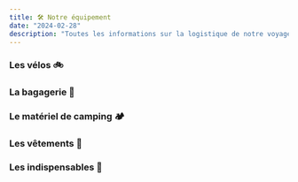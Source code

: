 ```yaml
---
title: 🛠️ Notre équipement
date: "2024-02-28"
description: "Toutes les informations sur la logistique de notre voyage : le choix des montures, le matériel de camping, les vêtements techniques et plus encore."
---
```


### Les vélos 🚲

### La bagagerie 🧳

### Le matériel de camping 🏕️

### Les vêtements 👕

### Les indispensables 🧰
